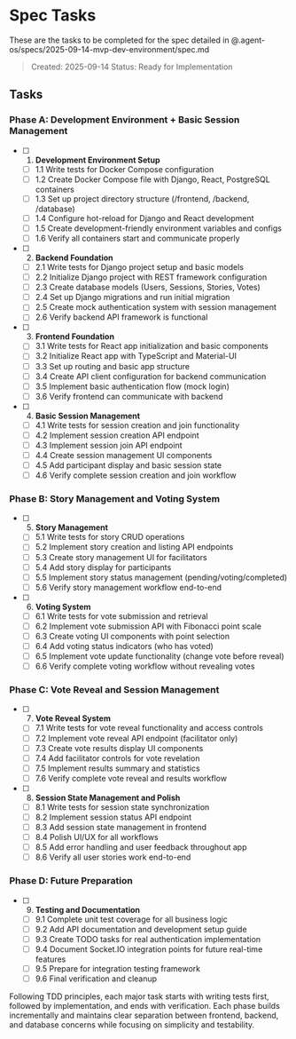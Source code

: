 # Spec Tasks

These are the tasks to be completed for the spec detailed in @.agent-os/specs/2025-09-14-mvp-dev-environment/spec.md

> Created: 2025-09-14
> Status: Ready for Implementation

## Tasks

### Phase A: Development Environment + Basic Session Management

- [ ] 1. **Development Environment Setup**
    - [ ] 1.1 Write tests for Docker Compose configuration
    - [ ] 1.2 Create Docker Compose file with Django, React, PostgreSQL containers
    - [ ] 1.3 Set up project directory structure (/frontend, /backend, /database)
    - [ ] 1.4 Configure hot-reload for Django and React development
    - [ ] 1.5 Create development-friendly environment variables and configs
    - [ ] 1.6 Verify all containers start and communicate properly

- [ ] 2. **Backend Foundation**
    - [ ] 2.1 Write tests for Django project setup and basic models
    - [ ] 2.2 Initialize Django project with REST framework configuration
    - [ ] 2.3 Create database models (Users, Sessions, Stories, Votes)
    - [ ] 2.4 Set up Django migrations and run initial migration
    - [ ] 2.5 Create mock authentication system with session management
    - [ ] 2.6 Verify backend API framework is functional

- [ ] 3. **Frontend Foundation**
    - [ ] 3.1 Write tests for React app initialization and basic components
    - [ ] 3.2 Initialize React app with TypeScript and Material-UI
    - [ ] 3.3 Set up routing and basic app structure
    - [ ] 3.4 Create API client configuration for backend communication
    - [ ] 3.5 Implement basic authentication flow (mock login)
    - [ ] 3.6 Verify frontend can communicate with backend

- [ ] 4. **Basic Session Management**
    - [ ] 4.1 Write tests for session creation and join functionality
    - [ ] 4.2 Implement session creation API endpoint
    - [ ] 4.3 Implement session join API endpoint
    - [ ] 4.4 Create session management UI components
    - [ ] 4.5 Add participant display and basic session state
    - [ ] 4.6 Verify complete session creation and join workflow

### Phase B: Story Management and Voting System

- [ ] 5. **Story Management**
    - [ ] 5.1 Write tests for story CRUD operations
    - [ ] 5.2 Implement story creation and listing API endpoints
    - [ ] 5.3 Create story management UI for facilitators
    - [ ] 5.4 Add story display for participants
    - [ ] 5.5 Implement story status management (pending/voting/completed)
    - [ ] 5.6 Verify story management workflow end-to-end

- [ ] 6. **Voting System**
    - [ ] 6.1 Write tests for vote submission and retrieval
    - [ ] 6.2 Implement vote submission API with Fibonacci point scale
    - [ ] 6.3 Create voting UI components with point selection
    - [ ] 6.4 Add voting status indicators (who has voted)
    - [ ] 6.5 Implement vote update functionality (change vote before reveal)
    - [ ] 6.6 Verify complete voting workflow without revealing votes

### Phase C: Vote Reveal and Session Management

- [ ] 7. **Vote Reveal System**
    - [ ] 7.1 Write tests for vote reveal functionality and access controls
    - [ ] 7.2 Implement vote reveal API endpoint (facilitator only)
    - [ ] 7.3 Create vote results display UI components
    - [ ] 7.4 Add facilitator controls for vote revelation
    - [ ] 7.5 Implement results summary and statistics
    - [ ] 7.6 Verify complete vote reveal and results workflow

- [ ] 8. **Session State Management and Polish**
    - [ ] 8.1 Write tests for session state synchronization
    - [ ] 8.2 Implement session status API endpoint
    - [ ] 8.3 Add session state management in frontend
    - [ ] 8.4 Polish UI/UX for all workflows
    - [ ] 8.5 Add error handling and user feedback throughout app
    - [ ] 8.6 Verify all user stories work end-to-end

### Phase D: Future Preparation

- [ ] 9. **Testing and Documentation**
    - [ ] 9.1 Complete unit test coverage for all business logic
    - [ ] 9.2 Add API documentation and development setup guide
    - [ ] 9.3 Create TODO tasks for real authentication implementation
    - [ ] 9.4 Document Socket.IO integration points for future real-time features
    - [ ] 9.5 Prepare for integration testing framework
    - [ ] 9.6 Final verification and cleanup

Following TDD principles, each major task starts with writing tests first, followed by implementation, and ends with verification. Each phase builds incrementally and maintains clear separation between frontend, backend, and database concerns while focusing on simplicity and testability.